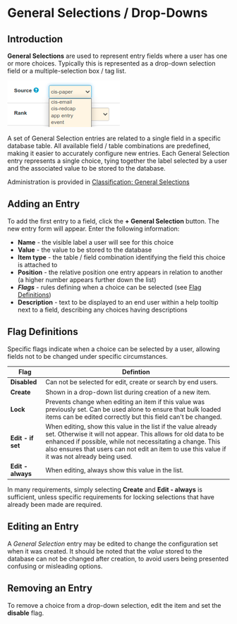 # General Selections / Drop-Downs

## Introduction

**General Selections** are used to represent entry fields where a user has one or more choices. Typically this is represented as a drop-down selection field or
a multiple-selection box / tag list.

![Sample Field](images/sample-field.png)

A set of General Selection entries are related to a single field in a specific database table. All available field / table combinations are predefined, making it easier to accurately configure new entries. Each General Selection entry represents a single choice, tying together the label selected by a user and the associated value to be stored to the database.

Administration is provided in [Classification: General Selections](/admin/general_selections)

## Adding an Entry

To add the first entry to a field, click the **+ General Selection** button. The new entry form will appear. Enter the following information:

- **Name** - the visible label a user will see for this choice
- **Value** - the value to be stored to the database
- **Item type** - the table / field combination identifying the field this choice is attached to
- **Position** - the relative position one entry appears in relation to another (a higher number appears further down the list)
- **_Flags_** - rules defining when a choice can be selected (see [Flag Definitions](#flag-definitions))
- **Description** - text to be displayed to an end user within a help tooltip next to a field, describing any choices having descriptions

## Flag Definitions

Specific flags indicate when a choice can be selected by a user, allowing fields not to be changed under specific circumstances.

| Flag              | Defintion
|-------------------|------------------
| **Disabled**      | Can not be selected for edit, create or search by end users.
| **Create**        | Shown in a drop-down list during creation of a new item.
| **Lock**          | Prevents change when editing an item if this value was previously set. Can be used alone to ensure that bulk loaded items can be edited correctly but this field can't be changed.
| **Edit - if set** | When editing, show this value in the list if the value already set. Otherwise it will not appear. This allows for old data to be enhanced if possible, while not necessitating a change. This also ensures that users can not edit an item to use this value if it was not already being used.
| **Edit - always** | When editing, always show this value in the list.

In many requirements, simply selecting **Create** and **Edit - always** is sufficient, unless specific requirements for locking selections that have already been made are required.

## Editing an Entry

A *General Selection* entry may be edited to change the configuration set when it was created. It should be noted that the *value* stored to the database can not be changed after creation, to avoid users being presented confusing or misleading options.

## Removing an Entry

To remove a choice from a drop-down selection, edit the item and set the **disable** flag.
